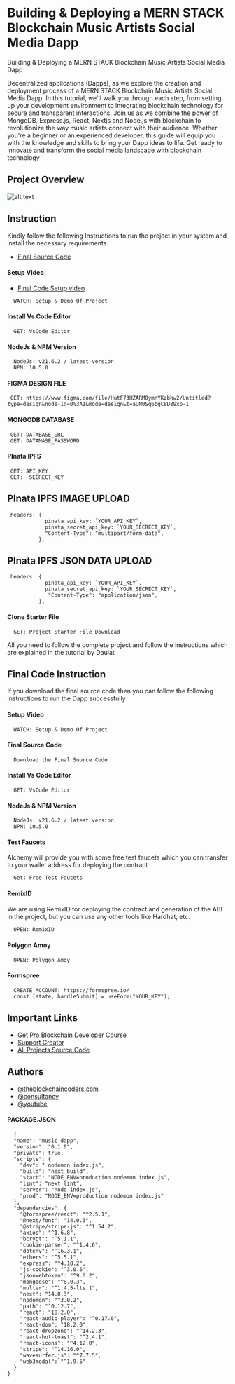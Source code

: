 # Building & Deploying a MERN STACK Blockchain Music Artists Social Media Dapp

Building & Deploying a MERN STACK Blockchain Music Artists Social Media Dapp

Decentralized applications (Dapps), as we explore the creation and deployment process of a MERN STACK Blockchain Music Artists Social Media Dapp. In this tutorial, we'll walk you through each step, from setting up your development environment to integrating blockchain technology for secure and transparent interactions. Join us as we combine the power of MongoDB, Express.js, React, Nextjs and Node.js with blockchain to revolutionize the way music artists connect with their audience. Whether you're a beginner or an experienced developer, this guide will equip you with the knowledge and skills to bring your Dapp ideas to life. Get ready to innovate and transform the social media landscape with blockchain technology

## Project Overview

![alt text](https://www.daulathussain.com/wp-content/uploads/2024/05/Building-Deploying-a-MERN-STACK-Blockchain-Music-Artists-Social-Media-Dapp.jpg)

## Instruction

Kindly follow the following Instructions to run the project in your system and install the necessary requirements

- [Final Source Code](URL)

#### Setup Video

- [Final Code Setup video](URL)

```https://code.visualstudio.com/download
  WATCH: Setup & Demo Of Project
```

#### Install Vs Code Editor

```https://code.visualstudio.com/download
  GET: VsCode Editor
```

#### NodeJs & NPM Version

```https://nodejs.org/en/download
  NodeJs: v21.6.2 / latest version
  NPM: 10.5.0
```

#### FIGMA DESIGN FILE

```https://www.figma.com/file/HutF73HZARM0ymnYKzbhw2/Untitled?type=design&node-id=0%3A1&mode=design&t=aUN0Sq6bgC8D89xp-1
 GET: https://www.figma.com/file/HutF73HZARM0ymnYKzbhw2/Untitled?type=design&node-id=0%3A1&mode=design&t=aUN0Sq6bgC8D89xp-1
```

#### MONGODB DATABASE

```https://www.mongodb.com/
 GET: DATABASE_URL
 GET: DATAMASE_PASSWORD
```

#### PInata IPFS

```https://www.pinata.cloud/
 GET: API_KEY
 GET:  SECRECT_KEY
```

## PInata IPFS IMAGE UPLOAD

```https://www.pinata.cloud/
 headers: {
            pinata_api_key: `YOUR_API_KEY`,
            pinata_secret_api_key: `YOUR_SECRECT_KEY`,
            "Content-Type": "multipart/form-data",
          },
```

## PInata IPFS JSON DATA UPLOAD

```https://www.pinata.cloud/
 headers: {
            pinata_api_key: `YOUR_API_KEY`,
            pinata_secret_api_key: `YOUR_SECRECT_KEY`,
             "Content-Type": "application/json",
          },
```

#### Clone Starter File

```URL
  GET: Project Starter File Download
```

All you need to follow the complete project and follow the instructions which are explained in the tutorial by Daulat

## Final Code Instruction

If you download the final source code then you can follow the following instructions to run the Dapp successfully

#### Setup Video

```https://code.visualstudio.com/download
  WATCH: Setup & Demo Of Project
```

#### Final Source Code

```https://www.theblockchaincoders.com/SourceCode
  Download the Final Source Code
```

#### Install Vs Code Editor

```https://code.visualstudio.com/download
  GET: VsCode Editor
```

#### NodeJs & NPM Version

```https://nodejs.org/en/download
  NodeJs: v21.6.2 / latest version
  NPM: 10.5.0
```

#### Test Faucets

Alchemy will provide you with some free test faucets which you can transfer to your wallet address for deploying the contract

```https://faucet.polygon.technology/
  Get: Free Test Faucets
```

#### RemixID

We are using RemixID for deploying the contract and generation of the ABI in the project, but you can use any other tools like Hardhat, etc.

```https://remix-project.org
  OPEN: RemixID
```

#### Polygon Amoy

```https://www.oklink.com/amoy
  OPEN: Polygon Amoy
```

#### Formspree

```https://formspree.io/
  CREATE ACCOUNT: https://formspree.io/
  const [state, handleSubmit] = useForm("YOUR_KEY");
```

## Important Links

- [Get Pro Blockchain Developer Course](https://www.theblockchaincoders.com/pro-nft-marketplace)
- [Support Creator](https://bit.ly/Support-Creator)
- [All Projects Source Code](https://www.theblockchaincoders.com/SourceCode)

## Authors

- [@theblockchaincoders.com](https://www.theblockchaincoders.com/)
- [@consultancy](https://www.theblockchaincoders.com/consultancy)
- [@youtube](https://www.youtube.com/@daulathussain)

#### PACKAGE.JSON

```https://www.theblockchaincoders.com/SourceCode
  {
  "name": "music-dapp",
  "version": "0.1.0",
  "private": true,
  "scripts": {
    "dev": " nodemon index.js",
    "build": "next build",
    "start": "NODE_ENV=production nodemon index.js",
    "lint": "next lint",
    "server": "node index.js",
    "prod": "NODE_ENV=production nodemon index.js"
  },
  "dependencies": {
    "@formspree/react": "^2.5.1",
    "@next/font": "14.0.3",
    "@stripe/stripe-js": "^1.54.2",
    "axios": "^1.6.8",
    "bcrypt": "^5.1.1",
    "cookie-parser": "^1.4.6",
    "dotenv": "^16.3.1",
    "ethers": "^5.5.1",
    "express": "^4.18.2",
    "js-cookie": "^3.0.5",
    "jsonwebtoken": "^9.0.2",
    "mongoose": "^8.0.3",
    "multer": "^1.4.5-lts.1",
    "next": "14.0.3",
    "nodemon": "^3.0.2",
    "path": "^0.12.7",
    "react": "18.2.0",
    "react-audio-player": "^0.17.0",
    "react-dom": "18.2.0",
    "react-dropzone": "^14.2.3",
    "react-hot-toast": "^2.4.1",
    "react-icons": "^4.12.0",
    "stripe": "^14.16.0",
    "wavesurfer.js": "^7.7.5",
    "web3modal": "^1.9.5"
  }
}
```
